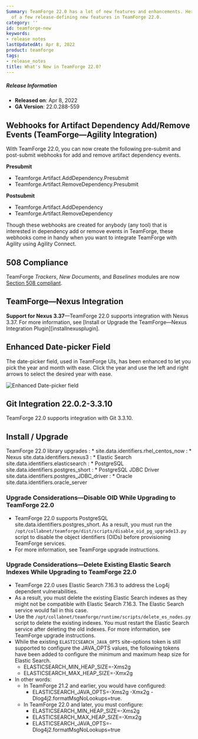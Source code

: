 ```yaml
---
Summary: TeamForge 22.0 has a lot of new features and enhancements. Here's a list
  of a few release-defining new features in TeamForge 22.0.
category: ''
id: teamforge-new
keywords:
- release notes
lastUpdatedAt: Apr 8, 2022
product: teamforge
tags:
- release_notes
title: What's New in TeamForge 22.0?
---
```



##### Release Information

* **Released on**: Apr 8, 2022
* **GA Version**: 22.0.288-559

## Webhooks for Artifact Dependency Add/Remove Events (TeamForge—Agility Integration)

With TeamForge 22.0, you can now create the following pre-submit and post-submit webhooks for add and remove artifact dependency events.

**Presubmit**

* Teamforge.Artifact.AddDependency.Presubmit
* Teamforge.Artifact.RemoveDependency.Presubmit

**Postsubmit**

* Teamforge.Artifact.AddDependency
* Teamforge.Artifact.RemoveDependency

Though these webhooks are created for anybody (any tool) that is interested in dependency add or remove events in TeamForge, these webhooks come in handy when you want to integrate TeamForge with Agility using Agility Connect.

## 508 Compliance
TeamForge _Trackers_, _New Documents_, and _Baselines_ modules are now [Section 508 compliant](https://508-compliance.org/).
## TeamForge—Nexus Integration

**Support for Nexus 3.37**—TeamForge 22.0 supports integration with Nexus 3.37. For more information, see [Install or Upgrade the TeamForge—Nexus Integration Plugin][installnexusplugin].

## Enhanced Date-picker Field
The date-picker field, used in TeamForge UIs, has been enhanced to let you pick the year and month with ease. Click the year and use the left and right arrows to select the desired year with ease. 

![Enhanced Date-picker field](/docs/assets/images/22.0-date-picker-01.png)

## Git Integration 22.0.2-3.3.10

TeamForge 22.0 supports integration with Git 3.3.10.

## Install / Upgrade

TeamForge 22.0 library upgrades
: * site.data.identifiers.rhel_centos_now
: * Nexus site.data.identifiers.nexus3
: * Elastic Search site.data.identifiers.elasticsearch
: * PostgreSQL site.data.identifiers.postgres_short
: * PostgreSQL JDBC Driver site.data.identifiers.postgres_JDBC_driver
: * Oracle site.data.identifiers.oracle_server

### Upgrade Considerations—Disable OID While Upgrading to TeamForge 22.0

* TeamForge 22.0 supports PostgreSQL site.data.identifiers.postgres_short. As a result, you must run the `/opt/collabnet/teamforge/dist/scripts/disable_oid_pg_upgrade13.py` script to disable the object identifiers (OIDs) before provisioning TeamForge services. 
* For more information, see TeamForge upgrade instructions.

### Upgrade Considerations—Delete Existing Elastic Search Indexes While Upgrading to TeamForge 22.0

* TeamForge 22.0 uses Elastic Search 7.16.3 to address the Log4j dependent vulnerabilities. 
* As a result, you must delete the existing Elastic Search indexes as they might not be compatible with Elastic Search 7.16.3. The Elastic Search service would fail in this case. 
* Use the `/opt/collabnet/teamforge/runtime/scripts/delete_es_nodes.py` script to delete the existing indexes. You must restart the Elastic Search service after deleting the old indexes. For more information, see TeamForge upgrade instructions.
* While the existing `ELASTICSEARCH_JAVA_OPTS` site-options token is still supported to configure the JAVA_OPTS values, the following tokens have been added to configure the minimum and maximum heap size for Elastic Search.
  * ELASTICSEARCH_MIN_HEAP_SIZE=-Xms2g
  * ELASTICSEARCH_MAX_HEAP_SIZE=-Xmx2g
* In other words:
  * In TeamForge 21.2 and earlier, you would have configured: 
    * ELASTICSEARCH_JAVA_OPTS=-Xms2g -Xmx2g -Dlog4j2.formatMsgNoLookups=true. 
  * In TeamForge 22.0 and later, you must configure:
    * ELASTICSEARCH_MIN_HEAP_SIZE=-Xms2g
    * ELASTICSEARCH_MAX_HEAP_SIZE=-Xmx2g
    * ELASTICSEARCH_JAVA_OPTS=-Dlog4j2.formatMsgNoLookups=true

